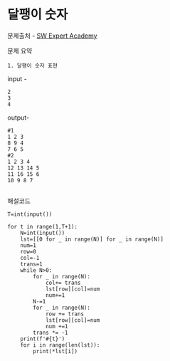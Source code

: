 # 달팽이 숫자

문제출처 - [SW Expert Academy](https://swexpertacademy.com/main/talk/solvingClub/problemView.do?contestProbId=AV5PobmqAPoDFAUq&solveclubId=AXsHTyBaqJgDFARX&problemBoxTitle=20210811_List2&problemBoxCnt=4&probBoxId=AXszJH26R3MDFAVy)

문제 요약 

 	1. 달팽이 숫자 표현

input - 

```
2    
3   
4    
```

output-

```
#1
1 2 3
8 9 4
7 6 5
#2
1 2 3 4
12 13 14 5
11 16 15 6
10 9 8 7
 
```

해설코드 

```
T=int(input())

for t in range(1,T+1):
    N=int(input())
    lst=[[0 for _ in range(N)] for _ in range(N)]
    num=1
    row=0
    col=-1
    trans=1
    while N>0:
        for _ in range(N):
            col+= trans
            lst[row][col]=num
            num+=1
        N-=1
        for _ in range(N):
            row += trans
            lst[row][col]=num
            num +=1
        trans *= -1
    print(f'#{t}')
    for i in range(len(lst)):
        print(*lst[i])
```

